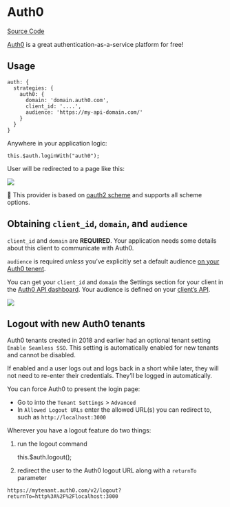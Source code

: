 # Auth0

[Source Code](https://github.com/nuxt-community/auth-module/blob/dev/lib/providers/auth0.js)

[Auth0](https://auth0.com) is a great authentication-as-a-service platform for free!

## Usage

    auth: {
      strategies: {
        auth0: {
          domain: 'domain.auth0.com',
          client_id: '....',
          audience: 'https://my-api-domain.com/'
        }
      }
    }

Anywhere in your application logic:

    this.$auth.loginWith("auth0");

User will be redirected to a page like this:

![](https://cdn2.auth0.com/docs/media/articles/web/hosted-login.png)

💁 This provider is based on [oauth2 scheme](../schemes/oauth2.md) and supports all scheme options.

## Obtaining `client_id`, `domain`, and `audience`

`client_id` and `domain` are **REQUIRED**. Your application needs some details about this client to communicate with Auth0.

`audience` is required _unless_ you’ve explicitly set a default audience [on your Auth0 tenent](https://manage.auth0.com/#/tenant).

You can get your `client_id` and `domain` the Settings section for your client in the [Auth0 API dashboard](https://manage.auth0.com/#/applications). Your audience is defined on your [client’s API](https://manage.auth0.com/#/apis).

![](https://cdn2.auth0.com/docs/media/articles/dashboard/client_settings.png)

## Logout with new Auth0 tenants

Auth0 tenants created in 2018 and earlier had an optional tenant setting `Enable Seamless SSO`. This setting is automatically enabled for new tenants and cannot be disabled.

If enabled and a user logs out and logs back in a short while later, they will not need to re-enter their credentials. They’ll be logged in automatically.

You can force Auth0 to present the login page:

- Go to into the `Tenant Settings` &gt; `Advanced`
- In `Allowed Logout URLs` enter the allowed URL(s) you can redirect to, such as `http://localhost:3000`

Wherever you have a logout feature do two things:

1.  run the logout command

    this.$auth.logout();

1.  redirect the user to the Auth0 logout URL along with a `returnTo` parameter

<!-- -->

    https://mytenant.auth0.com/v2/logout?returnTo=http%3A%2F%2Flocalhost:3000
